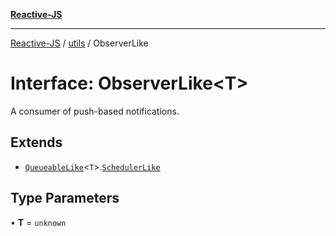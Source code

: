 [**Reactive-JS**](../../README.md)

***

[Reactive-JS](../../README.md) / [utils](../README.md) / ObserverLike

# Interface: ObserverLike\<T\>

A consumer of push-based notifications.

## Extends

- [`QueueableLike`](QueueableLike.md)\<`T`\>.[`SchedulerLike`](SchedulerLike.md)

## Type Parameters

• **T** = `unknown`
